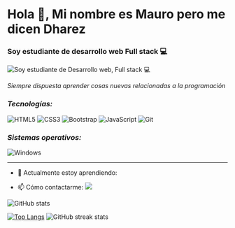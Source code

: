 # Hola 👋, Mi nombre es Mauro pero me dicen Dharez
### Soy estudiante de desarrollo web Full stack 💻
![Soy estudiante de Desarrollo web, Full stack 💻](https://miro.medium.com/v2/resize:fit:1400/1*OF0xEMkWBv-69zvmNs6RDQ.gif)

_Siempre dispuesta aprender cosas nuevas relacionadas a la programación_


### **_Tecnologías:_**
![HTML5](https://img.shields.io/badge/html5-%23E34F26.svg?style=for-the-badge&logo=html5&logoColor=white)
![CSS3](https://img.shields.io/badge/css3-%231572B6.svg?style=for-the-badge&logo=css3&logoColor=white)
![Bootstrap](https://img.shields.io/badge/bootstrap-%23563D7C.svg?style=for-the-badge&logo=bootstrap&logoColor=white)
![JavaScript](https://img.shields.io/badge/javascript-%23323330.svg?style=for-the-badge&logo=javascript&logoColor=%23F7DF1E)
![Git](https://img.shields.io/badge/git-%23F05033.svg?style=for-the-badge&logo=git&logoColor=white)

### **_Sistemas operativos:_**
![Windows](https://img.shields.io/badge/Windows-0078D6?style=for-the-badge&logo=windows&logoColor=white)

___________________________________________________________________________________________________________________________________________

- 🌱 Actualmente estoy aprendiendo:

- 📫 Cómo contactarme: ![](https://img.shields.io/badge/mauroromo1999%40outlook.com-blue?style=for-the-badge)




![GitHub stats](https://github-readme-stats.vercel.app/api?username=MauroRomo1&show_icons=true&theme=tokyonight)  

[![Top Langs](https://github-readme-stats.vercel.app/api/top-langs/?username=MauroRomo1&show_icons=true&theme=tokyonight)](https://github.com/anuraghazra/github-readme-stats)     ![GitHub streak stats](https://github-readme-streak-stats.herokuapp.com/?user=MauroRomo1&show_icons=true&theme=tokyonight)  




